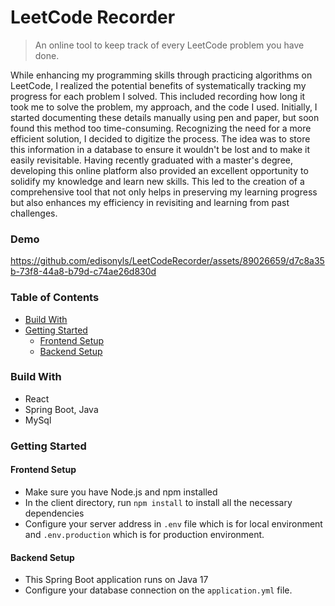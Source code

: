# LeetCode Recorder

> An online tool to keep track of every LeetCode problem you have done.

While enhancing my programming skills through practicing algorithms on LeetCode, I realized the potential benefits of systematically tracking my progress for each problem I solved.
This included recording how long it took me to solve the problem, my approach, and the code I used. Initially, I started documenting these details manually using pen and paper, but soon
found this method too time-consuming. Recognizing the need for a more efficient solution, I decided to digitize the process. The idea was to store this information in a database to ensure it
wouldn't be lost and to make it easily revisitable. Having recently graduated with a master's degree, developing this online platform also provided an excellent opportunity to solidify my
knowledge and learn new skills. This led to the creation of a comprehensive tool that not only helps in preserving my learning progress but also enhances my efficiency in revisiting and learning
from past challenges.

### Demo

https://github.com/edisonyls/LeetCodeRecorder/assets/89026659/d7c8a35b-73f8-44a8-b79d-c74ae26d830d

### Table of Contents

- [Build With](###build-with)
- [Getting Started](###getting-started)
  - [Frontend Setup](####frontend-setup)
  - [Backend Setup](####backend-end-setup)

### Build With

- React
- Spring Boot, Java
- MySql

### Getting Started

#### Frontend Setup

- Make sure you have Node.js and npm installed
- In the client directory, run `npm install` to install all the necessary dependencies
- Configure your server address in `.env` file which is for local environment and `.env.production` which is for production environment.

#### Backend Setup

- This Spring Boot application runs on Java 17
- Configure your database connection on the `application.yml` file.
